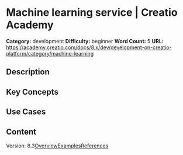# Machine learning service | Creatio Academy

**Category:** development **Difficulty:** beginner **Word Count:** 5 **URL:**
https://academy.creatio.com/docs/8.x/dev/development-on-creatio-platform/category/machine-learning

## Description

## Key Concepts

## Use Cases

## Content

Version:
8.3[Overview](/docs/8.x/dev/development-on-creatio-platform/platform-customization/classic-ui/machine-learning/overview)[Examples](/docs/8.x/dev/development-on-creatio-platform/ml-examples)[References](/docs/8.x/dev/development-on-creatio-platform/ml-references)
